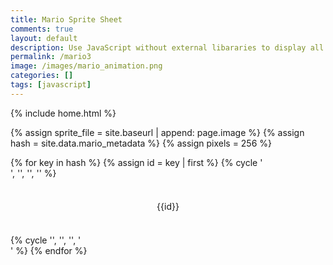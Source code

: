 ```yaml
---
title: Mario Sprite Sheet
comments: true
layout: default
description: Use JavaScript without external libararies to display all the animations in a sprite sheet.
permalink: /mario3
image: /images/mario_animation.png
categories: []
tags: [javascript]
---
```

<!-- Hack 1: find your own sprite -->
<!-- Hack 2: make you own sprite display -->
<!-- Hack 3: come up with a new event or sequence, reference: https://developer.mozilla.org/en-US/docs/Web/API/Element/mousedown_event-->

{% include home.html %}

<!---
Sprite files are a collection of animations that are combined into a single file. The _data/mario.yml file has metadata description for the sprit file.  Each sprite is seperated by pixels horizontally and veritically.
-->
{% assign sprite_file = site.baseurl | append: page.image %}  <!--- Liquid concatentation --->
{% assign hash = site.data.mario_metadata %}  <!--- Liquid list variable created from file containing mario metatdata for sprite--->
{% assign pixels = 256 %} <!--- Liquid integer assignment --->

<!---
This <div> class "container" has rows and columns.  Each row/col is a frame and has metadata like ID (rest, walk, etc), a default image, and an animation sequence triggered by mouse over.
-->
<div class="container">
  <!---
  Loop over the 'hash' list to generate repeating HTML lines for animations.
  -->
  {% for key in hash %}
    <!--- 
    Assign the key of the animation to the 'id' variable to be used as the HTML id 
    --->
    {% assign id = key | first %} 
    <!---
    The Liquid cylcle tag is used to sequence four steps, works like modulo, its purpose is to start and close row div's on every 4 iterations through the loop
    -->
    {% cycle '<div class="row"> <!--- cycle row start on 0 --->', '', '', '' %}  
    <div class="column"> 
      <!--- The HTML <p> tags are created for each animation described in metadata
      Display: Inner HTML contains ID, corresponding CSS contains 1st frame from animation series 
      Action: animate id, row and col are passed to JavaScript startAnimate() on onmouseover action
      --->
      <p class="sprite" id="{{id}}" onmousedown="startAnimate('{{id}}', ({{key.row}} * {{pixels}}), ({{key.col}} * {{pixels}}), {{key.frames}})" onmouseover="stopAnimate('{{id}}')">{{id}}</p>
    </div>
    {% cycle '', '', '', '</div> <!--- cycle row end on 4 --->' %}
  {% endfor %}
</div>

<!-- Embedded Cascading Style Sheet (CSS) rules, defines how HTML element visualized --->
<style>
  /* CSS style rules for coresponding <p> tag HTML elements
    Background: .sprite has url reference to sprite file, pixel height and width of frames
    #{{id[0]}}: row/col position of id in sprite file
    Transform: allows HTML display to be scaled
    Text: contains properties for title
  */
  .sprite {
    background-image: url('{{ sprite_file }}');
    background-repeat: no-repeat;
    height: {{pixels}}px;
    width: {{pixels}}px;
    transform: scale(0.5);  /* scales the display size of sprite frame in HTML */
    font-size: 2em;
    text-align: center;
  }

  /* Liquid for loop is used to generate CSS from Jekyll animations list
     ID: #id[0] associate this CSS with id=id[0] in HTML
     Col, Row: background-position position of frame in sprite
  */
  {% for key in hash %}
    {% assign id = key | first %}

    #{{id}} {
    /*
      Formula:  calculates row and col location in the .sprite backgroud-image
      Pixels: columns and rows are a block of pixels (col * pixels)  or (row * pixels)
      Offset: "-1px" negative sign is used to indicate the offset direction with background
    */
    background-position: calc({{key.col}} * {{pixels}} * -1px) calc({{key.row}} * {{pixels}} * -1px);
  }
  {% endfor %}

</style>

<!--- Embedded executable code--->
<script>
  var intervalIDs = {}; // Object to store interval IDs
  const pixels = {{pixels}}; //size of each frame in the sprite, set by liquid constant
  const interval = 100; //animation time interval

  function startAnimate(id, row, col1, frames) {
      var col = col1;  //start at 1st column/frame in series of frames
      
      // Use the animation ID as the key for storing the interval ID
      intervalIDs[id] = setInterval ( () => {
        /* Each pass set the CSS backgroundPosition property to point to next background frame
         * Formula: row stays the same, but column is mutated "+ pixels" each interval
         * Modulo Operator: frames * pixels is upper bound
         *                  col + pixels is increment
         *                  remainder is the col position
         * Offset: "col1" is offset of 1st image in series, col1 can start in middle of page
        */
        document.getElementById(id).style.backgroundPosition = `-${col}px -${row}px`;
        col -= col1; // remove 1st frame offset, temporarily
        col = (col + pixels) % (frames * pixels);  // use modulo operator to cycle through sequence
        col += col1; // restore 1st frame offset
      }
      , interval ); //time of interval
  }

  function stopAnimate(id) {  //stop animate task ID
    clearInterval(intervalIDs[id]);
  } 
</script>
